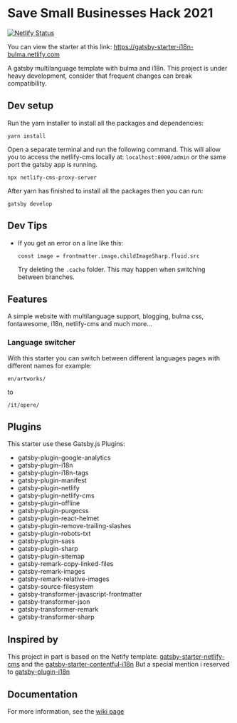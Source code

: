 # Save Small Businesses Hack 2021

[![Netlify Status](https://api.netlify.com/api/v1/badges/d7f25446-66fd-49ed-9593-fd82da45067c/deploy-status)](https://app.netlify.com/sites/savesmb/deploys)

You can view the starter at this link: https://gatsby-starter-i18n-bulma.netlify.com

A gatsby multilanguage template with bulma and i18n. This project is under heavy development, consider that frequent changes can break compatibility.

## Dev setup

Run the yarn installer to install all the packages and dependencies:

```
yarn install
```

Open a separate terminal and run the following command. This will allow you to
access the netlify-cms locally at: `localhost:8000/admin` or the same port
the gatsby app is running.

```
npx netlify-cms-proxy-server
```

After yarn has finished to install all the packages then you can run:

```
gatsby develop
```

## Dev Tips

- If you get an error on a line like this:

  `const image = frontmatter.image.childImageSharp.fluid.src`

  Try deleting the `.cache` folder. This may happen when switching between branches.

## Features

A simple website with multilanguage support, blogging, bulma css, fontawesome, i18n, netlify-cms
and much more...

### Language switcher

With this starter you can switch between different languages pages with different names for example:

`en/artworks/`

to

`/it/opere/`

## Plugins

This starter use these Gatsby.js Plugins:

- gatsby-plugin-google-analytics
- gatsby-plugin-i18n
- gatsby-plugin-i18n-tags
- gatsby-plugin-manifest
- gatsby-plugin-netlify
- gatsby-plugin-netlify-cms
- gatsby-plugin-offline
- gatsby-plugin-purgecss
- gatsby-plugin-react-helmet
- gatsby-plugin-remove-trailing-slashes
- gatsby-plugin-robots-txt
- gatsby-plugin-sass
- gatsby-plugin-sharp
- gatsby-plugin-sitemap
- gatsby-remark-copy-linked-files
- gatsby-remark-images
- gatsby-remark-relative-images
- gatsby-source-filesystem
- gatsby-transformer-javascript-frontmatter
- gatsby-transformer-json
- gatsby-transformer-remark
- gatsby-transformer-sharp

## Inspired by

This project in part is based on the Netify template: [gatsby-starter-netlify-cms](https://github.com/netlify-templates/gatsby-starter-netlify-cms)
and the [gatsby-starter-contentful-i18n](https://github.com/mccrodp/gatsby-starter-contentful-i18n)
But a special mention i reserved to [gatsby-plugin-i18n](https://github.com/angeloocana/gatsby-plugin-i18n)

## Documentation

For more information, see the [wiki page][4509389d]

[4509389d]: https://github.com/kalwalt/gatsby-starter-i18n-bulma/wiki "wiki"
